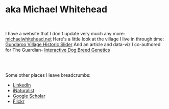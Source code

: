 # aka Michael Whitehead

<br>

I have a website that I don't update very much any more: [michaelwhitehead.net](http://michaelwhitehead.net)
Here's a little look at the village I live in through time: [Gundaroo Village Historic Slider](gundaroo67.html)
And an article and data-viz I co-authored for The Guardian- [Interactive Dog Breed Genetics](https://www.theguardian.com/news/datablog/ng-interactive/2020/oct/25/interactive-see-how-your-favourite-dog-breeds-are-related-to-each-other)

<br>
<br>

Some other places I leave breadcrumbs:

- [LinkedIn](https://www.linkedin.com/in/michael-brightwood-58096614a/)
- [iNaturalist](https://inaturalist.ala.org.au/people/2405463)
- [Google Scholar](https://scholar.google.com/citations?user=Xs_KxPEAAAAJ&hl=en)
- [Flickr](http://www.flickr.com/photos/mwhitehead/)
